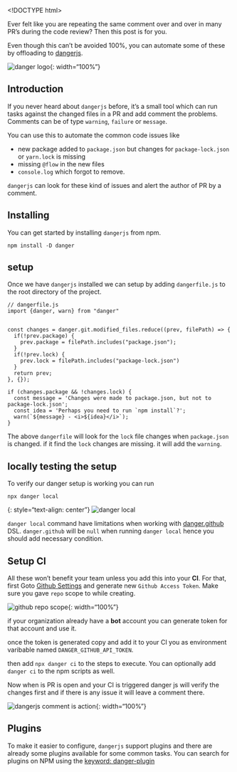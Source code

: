 &lt;!DOCTYPE html&gt;

Ever felt like you are repeating the same comment over and over in many PR’s during the code review? Then this post is for you.

Even though this can’t be avoided 100%, you can automate some of these by offloading to [dangerjs](http://danger.systems/js/).

![danger logo](https://s3.ap-south-1.amazonaws.com/revathskumar-blog-images/2019/dangerjs/danger-logo.png){: width=“100%”}

<a href="#Introduction" id="Introduction" class="anchor"><em></em></a>Introduction
----------------------------------------------------------------------------------

If you never heard about `dangerjs` before, it’s a small tool which can run tasks against the changed files in a PR and add comment the problems. Comments can be of type `warning`, `failure` or `message`.

You can use this to automate the common code issues like

-   new package added to `package.json` but changes for `package-lock.json` or `yarn.lock` is missing
-   missing `@flow` in the new files
-   `console.log` which forgot to remove.

`dangerjs` can look for these kind of issues and alert the author of PR by a comment.

<a href="#installing" id="installing" class="anchor"><em></em></a>Installing
----------------------------------------------------------------------------

You can get started by installing `dangerjs` from npm.

    npm install -D danger

<a href="#setup" id="setup" class="anchor"><em></em></a>setup
-------------------------------------------------------------

Once we have `dangerjs` installed we can setup by adding `dangerfile.js` to the root directory of the project.

    // dangerfile.js
    import {danger, warn} from "danger"


    const changes = danger.git.modified_files.reduce((prev, filePath) => {
      if(!prev.package) {
        prev.package = filePath.includes("package.json");
      }
      if(!prev.lock) {
        prev.lock = filePath.includes("package-lock.json")
      }
      return prev;
    }, {});

    if (changes.package && !changes.lock) {
      const message = 'Changes were made to package.json, but not to package-lock.json';
      const idea = 'Perhaps you need to run `npm install`?';
      warn(`${message} - <i>${idea}</i>`);
    }

The above `dangerfile` will look for the `lock` file changes when `package.json` is changed. if it find the `lock` changes are missing. it will add the `warning`.

<a href="#testing" id="testing" class="anchor"><em></em></a>locally testing the setup
-------------------------------------------------------------------------------------

To verify our danger setup is working you can run

    npx danger local

{: style=“text-align: center”} ![danger local](https://s3.ap-south-1.amazonaws.com/revathskumar-blog-images/2019/dangerjs/danger-local.png)

`danger local` command have limitations when working with [danger.github](https://danger.systems/js/reference.html#GitHubDSL) DSL. `danger.github` will be `null` when running `danger local` hence you should add necessary condition.

<a href="#setup-ci" id="setup-ci" class="anchor"><em></em></a>Setup CI
----------------------------------------------------------------------

All these won’t benefit your team unless you add this into your **CI**. For that, first Goto [Github Settings](https://github.com/settings/tokens/new) and generate new `Github Access Token`. Make sure you gave `repo` scope to while creating.

![github repo scope](https://s3.ap-south-1.amazonaws.com/revathskumar-blog-images/2019/dangerjs/github-repo-scope.png){: width=“100%”}

if your organization already have a **bot** account you can generate token for that account and use it.

once the token is generated copy and add it to your CI you as environment varibable named `DANGER_GITHUB_API_TOKEN`.

then add `npx danger ci` to the steps to execute. You can optionally add `danger ci` to the npm scripts as well.

Now when is PR is open and your CI is triggered danger js will verify the changes first and if there is any issue it will leave a comment there.

![dangerjs comment is action](https://s3.ap-south-1.amazonaws.com/revathskumar-blog-images/2019/dangerjs/danger-comment.png){: width=“100%”}

<a href="#plugins" id="plugins" class="anchor"><em></em></a>Plugins
-------------------------------------------------------------------

To make it easier to configure, `dangerjs` support plugins and there are already some plugins available for some common tasks. You can search for plugins on NPM using the [keyword: danger-plugin](https://www.npmjs.com/search?q=keywords:danger-plugin)
